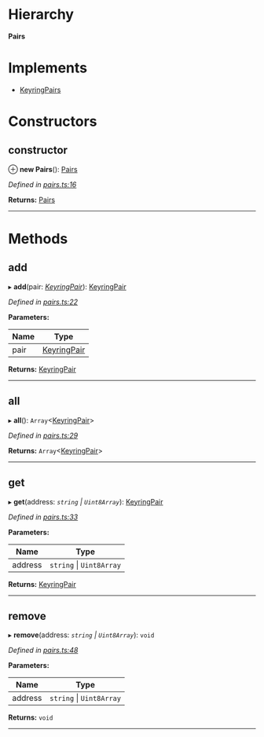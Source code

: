 

# Hierarchy

**Pairs**

# Implements

* [KeyringPairs](../interfaces/_types_.keyringpairs.md)

# Constructors

<a id="constructor"></a>

##  constructor

⊕ **new Pairs**(): [Pairs](_pairs_.pairs.md)

*Defined in [pairs.ts:16](https://github.com/polkadot-js/common/blob/66803c5/packages/keyring/src/pairs.ts#L16)*

**Returns:** [Pairs](_pairs_.pairs.md)

___

# Methods

<a id="add"></a>

##  add

▸ **add**(pair: *[KeyringPair](../interfaces/_types_.keyringpair.md)*): [KeyringPair](../interfaces/_types_.keyringpair.md)

*Defined in [pairs.ts:22](https://github.com/polkadot-js/common/blob/66803c5/packages/keyring/src/pairs.ts#L22)*

**Parameters:**

| Name | Type |
| ------ | ------ |
| pair | [KeyringPair](../interfaces/_types_.keyringpair.md) |

**Returns:** [KeyringPair](../interfaces/_types_.keyringpair.md)

___
<a id="all"></a>

##  all

▸ **all**(): `Array`<[KeyringPair](../interfaces/_types_.keyringpair.md)>

*Defined in [pairs.ts:29](https://github.com/polkadot-js/common/blob/66803c5/packages/keyring/src/pairs.ts#L29)*

**Returns:** `Array`<[KeyringPair](../interfaces/_types_.keyringpair.md)>

___
<a id="get"></a>

##  get

▸ **get**(address: *`string` \| `Uint8Array`*): [KeyringPair](../interfaces/_types_.keyringpair.md)

*Defined in [pairs.ts:33](https://github.com/polkadot-js/common/blob/66803c5/packages/keyring/src/pairs.ts#L33)*

**Parameters:**

| Name | Type |
| ------ | ------ |
| address | `string` \| `Uint8Array` |

**Returns:** [KeyringPair](../interfaces/_types_.keyringpair.md)

___
<a id="remove"></a>

##  remove

▸ **remove**(address: *`string` \| `Uint8Array`*): `void`

*Defined in [pairs.ts:48](https://github.com/polkadot-js/common/blob/66803c5/packages/keyring/src/pairs.ts#L48)*

**Parameters:**

| Name | Type |
| ------ | ------ |
| address | `string` \| `Uint8Array` |

**Returns:** `void`

___


